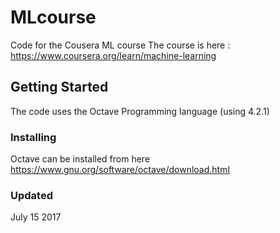 # MLcourse
Code for the Cousera ML course 
The course is here : https://www.coursera.org/learn/machine-learning

## Getting Started

The code uses the Octave Programming language (using 4.2.1)

### Installing

Octave can be installed from here https://www.gnu.org/software/octave/download.html

### Updated
July 15 2017

